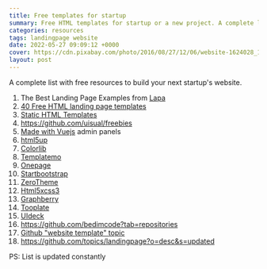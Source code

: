 ```yaml
---
title: Free templates for startup
summary: Free HTML templates for startup or a new project. A complete list with free resources to build your next startup's website and gain the traction to the sky.
categories: resources
tags: landingpage website
date: 2022-05-27 09:09:12 +0000
cover: https://cdn.pixabay.com/photo/2016/08/27/12/06/website-1624028_1280.png
layout: post
---
```


A complete list with free resources to build your next startup's website.

1. The Best Landing Page Examples from [Lapa](https://www.lapa.ninja/)
2. [40 Free HTML landing page templates](https://dev.to/davidepacilio/40-free-html-landing-page-templates-3gfp)
3. [Static HTML Templates](https://designmodo.com/website-templates/)
4. <https://github.com/uisual/freebies>
5. [Made with Vuejs](https://madewithvuejs.com/vue-material-admin) admin panels 
6. [html5up](https://html5up.net/)
7. [Colorlib](https://colorlib.com/wp/templates/)
8. [Templatemo](https://templatemo.com/)
9. [Onepage](https://onepagelove.com/templates)
12. [Startbootstrap](https://startbootstrap.com/)
13. [ZeroTheme](https://www.zerotheme.com/)
14. [Html5xcss3](https://www.html5xcss3.com/)
15. [Graphberry](https://www.graphberry.com/)
16. [Tooplate](https://www.tooplate.com/)
17. [UIdeck](https://uideck.com/)
18. <https://github.com/bedimcode?tab=repositories>
19. [Github "website template" topic](https://github.com/topics/website-template)
20. <https://github.com/topics/landingpage?o=desc&s=updated>

PS: List is updated constantly
